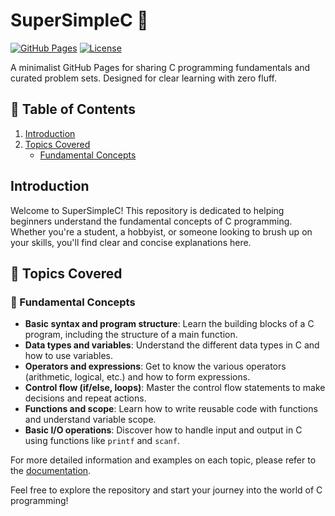 # SuperSimpleC 🐛

[![GitHub Pages](https://img.shields.io/badge/GitHub-Pages-blue.svg)](#)
[![License](https://img.shields.io/badge/License-MIT-green.svg)](https://opensource.org/licenses/MIT)

A minimalist GitHub Pages for sharing C programming fundamentals and curated problem sets. Designed for clear learning with zero fluff.

## 📖 Table of Contents
1. [Introduction](#introduction)
2. [Topics Covered](#-topics-covered)
   - [Fundamental Concepts](#-fundamental-concepts)

## Introduction
Welcome to SuperSimpleC! This repository is dedicated to helping beginners understand the fundamental concepts of C programming. Whether you're a student, a hobbyist, or someone looking to brush up on your skills, you'll find clear and concise explanations here.

## 📖 Topics Covered

### 🔰 Fundamental Concepts
- **Basic syntax and program structure**: Learn the building blocks of a C program, including the structure of a main function.
- **Data types and variables**: Understand the different data types in C and how to use variables.
- **Operators and expressions**: Get to know the various operators (arithmetic, logical, etc.) and how to form expressions.
- **Control flow (if/else, loops)**: Master the control flow statements to make decisions and repeat actions.
- **Functions and scope**: Learn how to write reusable code with functions and understand variable scope.
- **Basic I/O operations**: Discover how to handle input and output in C using functions like `printf` and `scanf`.

For more detailed information and examples on each topic, please refer to the [documentation](#).

Feel free to explore the repository and start your journey into the world of C programming!
